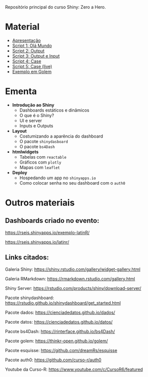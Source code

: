 
Repositório principal do curso Shiny: Zero a Hero.

Material
========

-   [Apresentação](https://curso-r.github.io/latinr-shiny/slides/slides_latinr_shiny_zero_to_hero.html)
-   [Script 1: Olá
    Mundo](https://curso-r.github.io/latinr-shiny/scripts/01-ola-mundo.R)
-   [Script 2:
    Output](https://curso-r.github.io/latinr-shiny/scripts/02-output.R)
-   [Script 3: Output e
    Input](https://curso-r.github.io/latinr-shiny/scripts/03-output-input.R)
-   [Script 4:
    Case](https://curso-r.github.io/latinr-shiny/scripts/04-case.R)
-   [Script 5: Case
    (live)](https://curso-r.github.io/latinr-shiny/scripts/05-dash.R)
-   [Exemplo em
    Golem](https://github.com/curso-r/latinr-shiny/tree/master/slides/meuGolem)

Ementa
======

-   **Introdução ao Shiny**
    -   Dashboards estáticos e dinâmicos
    -   O que é o Shiny?
    -   UI e server
    -   Inputs e Outputs
-   **Layout**
    -   Costumizando a aparência do dashboard
    -   O pacote `shinydasboard`
    -   O pacote `bs4Dash`
-   **htmlwidgets**
    -   Tabelas com `reactable`
    -   Gráficos com `plotly`
    -   Mapas com `leaflet`
-   **Deploy**
    -   Hospedando um app no `shinyapps.io`
    -   Como colocar senha no seu dashboard com o `auth0`

Outros materiais
================

Dashboards criado no evento:
----------------------------

<a href="https://rseis.shinyapps.io/exemplo-latinR/" class="uri">https://rseis.shinyapps.io/exemplo-latinR/</a>

<a href="https://rseis.shinyapps.io/latinr/" class="uri">https://rseis.shinyapps.io/latinr/</a>

Links citados:
--------------

Galeria Shiny:
<a href="https://shiny.rstudio.com/gallery/widget-gallery.html" class="uri">https://shiny.rstudio.com/gallery/widget-gallery.html</a>

Galeria RMarkdown:
<a href="https://rmarkdown.rstudio.com/gallery.html" class="uri">https://rmarkdown.rstudio.com/gallery.html</a>

Shiny Server:
<a href="https://rstudio.com/products/shiny/download-server/" class="uri">https://rstudio.com/products/shiny/download-server/</a>

Pacote shinydashboard:
<a href="https://rstudio.github.io/shinydashboard/get_started.html" class="uri">https://rstudio.github.io/shinydashboard/get_started.html</a>

Pacote dados:
<a href="https://cienciadedatos.github.io/dados/" class="uri">https://cienciadedatos.github.io/dados/</a>

Pacote datos:
<a href="https://cienciadedatos.github.io/datos/" class="uri">https://cienciadedatos.github.io/datos/</a>

Pacote bs4Dash:
<a href="https://rinterface.github.io/bs4Dash/" class="uri">https://rinterface.github.io/bs4Dash/</a>

Pacote golem:
<a href="https://thinkr-open.github.io/golem/" class="uri">https://thinkr-open.github.io/golem/</a>

Pacote esquisse:
<a href="https://github.com/dreamRs/esquisse" class="uri">https://github.com/dreamRs/esquisse</a>

Pacote auth0:
<a href="https://github.com/curso-r/auth0" class="uri">https://github.com/curso-r/auth0</a>

Youtube da Curso-R:
<a href="https://www.youtube.com/c/CursoR6/featured" class="uri">https://www.youtube.com/c/CursoR6/featured</a>
